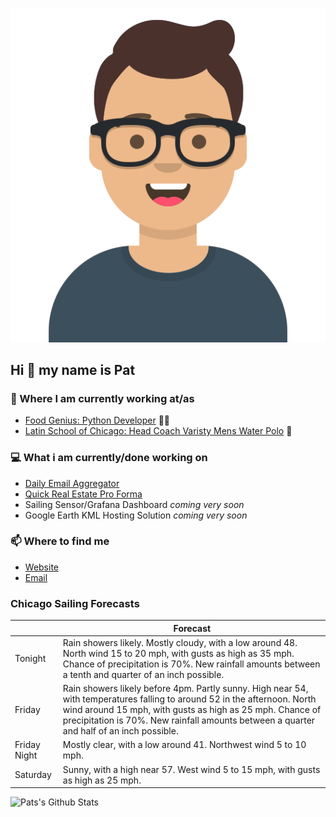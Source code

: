 [![Social banner for p-j-falconer](https://raw.githubusercontent.com/P-J-FALCONER/P-J-FALCONER/master/assets/avataaars.svg)](https://patfalconer.com/)
## Hi :wave: my name is Pat

### 💼 Where I am currently working at/as
- [Food Genius: Python Developer](https://getfoodgenius.com/) 🍔🐍
- [Latin School of Chicago: Head Coach Varisty Mens Water Polo](https://www.latinschool.org/) 🤽


### 💻 What i am currently/done working on
 - [Daily Email Aggregator](https://github.com/P-J-FALCONER/dott_daily_mail)
 - [Quick Real Estate Pro Forma](https://github.com/P-J-FALCONER/henry)
 - Sailing Sensor/Grafana Dashboard *coming very soon*
 - Google Earth KML Hosting Solution *coming very soon*

### 📫 Where to find me
 - [Website](https://patfalconer.com/)
 - [Email](mailto:patrick.j.falconer@gmail.com)


### Chicago Sailing Forecasts
|   | Forecast  |
|---|---|
| Tonight | Rain showers likely. Mostly cloudy, with a low around 48. North wind 15 to 20 mph, with gusts as high as 35 mph. Chance of precipitation is 70%. New rainfall amounts between a tenth and quarter of an inch possible. |
| Friday | Rain showers likely before 4pm. Partly sunny. High near 54, with temperatures falling to around 52 in the afternoon. North wind around 15 mph, with gusts as high as 25 mph. Chance of precipitation is 70%. New rainfall amounts between a quarter and half of an inch possible. |
| Friday Night | Mostly clear, with a low around 41. Northwest wind 5 to 10 mph. |
| Saturday | Sunny, with a high near 57. West wind 5 to 15 mph, with gusts as high as 25 mph. |

![Pats's Github Stats](https://github-readme-stats.vercel.app/api?username=p-j-falconer&show_icons=true&theme=radical)
